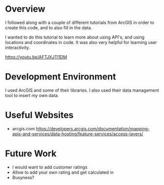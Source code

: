 # Overview


I followed along with a couple of different tutorials from ArcGIS in order to create this code, and to also fill in the data.

I wanted to do this tutorial to learn more about using API's, and using locations and coordinates in code. It was also very helpful for learning user interactivity.


https://youtu.be/AFTJXJTl1DM

# Development Environment

I used ArcGIS and some of their libraries. I also used their data management tool to insert my own data.

# Useful Websites

* arcgis.com https://developers.arcgis.com/documentation/mapping-apis-and-services/data-hosting/feature-services/access-layers/


# Future Work

* I would want to add customer ratings
* Allow to add your own rating and get calculated in
* Busyness?